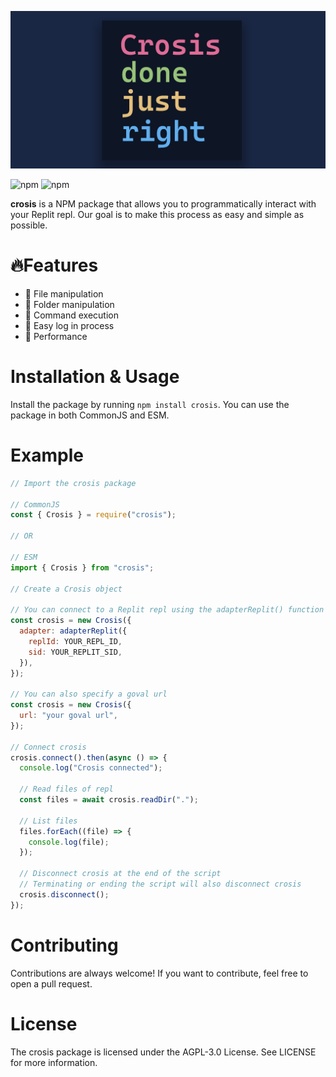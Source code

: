 ![crosis banner](https://raw.githubusercontent.com/lafkpages/crosis/main/readme/readme_crosis_banner.png)

![npm](https://img.shields.io/npm/dt/crosis)
![npm](https://img.shields.io/npm/v/crosis)

**crosis** is a NPM package that allows you to programmatically interact with your Replit repl.
Our goal is to make this process as easy and simple as possible.

# 🔥Features

- 📄 File manipulation
- 📁 Folder manipulation
- 📠 Command execution
- 📲 Easy log in process
- 🚀 Performance

# Installation & Usage

Install the package by running `npm install crosis`.
You can use the package in both CommonJS and ESM.

# Example

```js
// Import the crosis package

// CommonJS
const { Crosis } = require("crosis");

// OR

// ESM
import { Crosis } from "crosis";

// Create a Crosis object

// You can connect to a Replit repl using the adapterReplit() function
const crosis = new Crosis({
  adapter: adapterReplit({
    replId: YOUR_REPL_ID,
    sid: YOUR_REPLIT_SID,
  }),
});

// You can also specify a goval url
const crosis = new Crosis({
  url: "your goval url",
});

// Connect crosis
crosis.connect().then(async () => {
  console.log("Crosis connected");

  // Read files of repl
  const files = await crosis.readDir(".");

  // List files
  files.forEach((file) => {
    console.log(file);
  });

  // Disconnect crosis at the end of the script
  // Terminating or ending the script will also disconnect crosis
  crosis.disconnect();
});
```

# Contributing

Contributions are always welcome! If you want to contribute, feel free to open a pull request.

# License

The crosis package is licensed under the AGPL-3.0 License. See LICENSE for more information.
